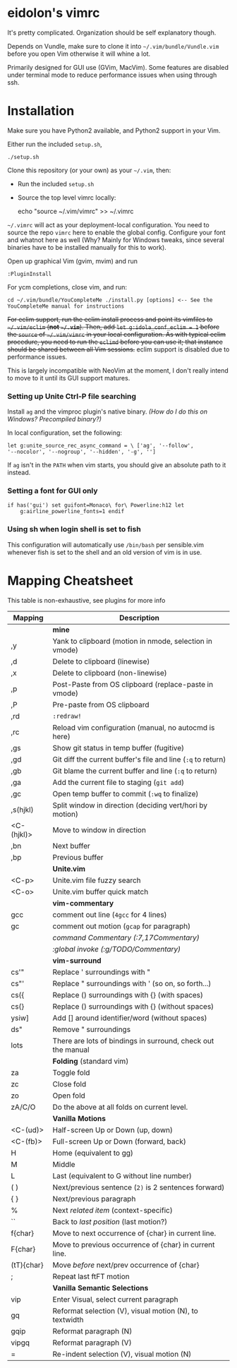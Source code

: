 # eidolon's vimrc

It's pretty complicated. Organization should be self explanatory though.

Depends on Vundle, make sure to clone it into `~/.vim/bundle/Vundle.vim`
before you open Vim otherwise it will whine a lot.

Primarily designed for GUI use (GVim, MacVim). Some features are
disabled under terminal mode to reduce performance issues when using
through ssh.

# Installation

Make sure you have Python2 available, and Python2 support in your Vim.

Either run the included `setup.sh`,

    ./setup.sh

Clone this repository (or your own) as your `~/.vim`, then:

- Run the included `setup.sh`
- Source the top level vimrc locally:

    echo "source ~/.vim/vimrc" >> ~/.vimrc

`~/.vimrc` will act as your deployment-local configuration. You need to
source the repo `vimrc` here to enable the global config. Configure your
font and whatnot here as well (Why? Mainly for Windows tweaks, since
several binaries have to be installed manually for this to work).

Open up graphical Vim (gvim, mvim) and run

    :PluginInstall

For ycm completions, close vim, and run:

    cd ~/.vim/bundle/YouCompleteMe ./install.py [options] <-- See the
    YouCompleteMe manual for instructions

~~For eclim support, run the eclim install process and point its
vimfiles to `~/.vim/eclim` (**not `~/.vim`**). Then, add `let
g:idola_conf_eclim = 1` before the `source` of `~/.vim/vimrc` in your
local configuration. As with typical eclim procedure, you need to run
the `eclimd` before you can use it; that instance should be shared
between all Vim sessions.~~ eclim support is disabled due to performance
issues.

This is largely incompatible with NeoVim at the moment, I don't really
intend to move to it until its GUI support matures.

### Setting up Unite Ctrl-P file searching

Install `ag` and the vimproc plugin's native binary. _(How do I do this
on Windows? Precompiled binary?)_

In local configuration, set the following:

    let g:unite_source_rec_async_command = \ ['ag', '--follow',
    '--nocolor', '--nogroup', '--hidden', '-g', '']

If `ag` isn't in the `PATH` when vim starts, you should give an absolute
path to it instead.

### Setting a font for GUI only

    if has('gui') set guifont=Monaco\ for\ Powerline:h12 let
        g:airline_powerline_fonts=1 endif

### Using sh when login shell is set to fish

This configuration will automatically use `/bin/bash` per sensible.vim
whenever fish is set to the shell and an old version of vim is in use.

# Mapping Cheatsheet

This table is non-exhaustive, see plugins for more info

Mapping       | Description
------------- | -------------------------------------------------------
              | **mine**
,y            | Yank to clipboard (motion in nmode, selection in vmode)
,d            | Delete to clipboard (linewise)
,x            | Delete to clipboard (non-linewise)
,p            | Post-Paste from OS clipboard (replace-paste in vmode)
,P            | Pre-paste from OS clipboard
,rd           | `:redraw!`
,rc           | Reload vim configuration (manual, no autocmd is here)
,gs           | Show git status in temp buffer (fugitive)
,gd           | Git diff the current buffer's file and line (`:q` to return)
,gb           | Git blame the current buffer and line (`:q` to return)
,ga           | Add the current file to staging (`git add`)
,gc           | Open temp buffer to commit (`:wq` to finalize)
,s(hjkl)      | Split window in direction (deciding vert/hori by motion)
\<C-(hjkl)\>  | Move to window in direction
,bn           | Next buffer
,bp           | Previous buffer
              | **Unite.vim**
\<C-p\>       | Unite.vim file fuzzy search
\<C-o\>       | Unite.vim buffer quick match
              | **vim-commentary**
gcc           | comment out line (`4gcc` for 4 lines)
gc            | comment out motion (`gcap` for paragraph)
              | _command Commentary (:7,17Commentary)_
              | _:global invoke (:g/TODO/Commentary)_
              | **vim-surround**
cs'"          | Replace ' surroundings with "
cs"'          | Replace " surroundings with ' (so on, so forth...)
cs({          | Replace () surroundings with {} (with spaces)
cs(}          | Replace () surroundings with {} (without spaces)
ysiw]         | Add [] around identifier/word (without spaces)
ds"           | Remove " surroundings
lots          | There are lots of bindings in surround, check out the manual
              | **Folding** (standard vim)
za            | Toggle fold
zc            | Close fold
zo            | Open fold
zA/C/O        | Do the above at all folds on current level.
              | **Vanilla Motions**
\<C-(ud)\>    | Half-screen Up or Down (up, down)
\<C-(fb)\>    | Full-screen Up or Down (forward, back)
H             | Home (equivalent to gg)
M             | Middle
L             | Last (equivalent to G without line number)
( )           | Next/previous sentence (`2)` is 2 sentences forward)
{ }           | Next/previous paragraph
%             | Next _related item_ (context-specific)
\`\`          | Back to _last position_ (last motion?)
f{char}       | Move to next occurrence of {char} in current line.
F{char}       | Move to previous occurrence of {char} in current line.
(tT){char}    | Move _before_ next/prev occurrence of {char}
;             | Repeat last ftFT motion
              | **Vanilla Semantic Selections**
vip           | Enter Visual, select current paragraph
gq            | Reformat selection (V), visual motion (N), to textwidth
gqip          | Reformat paragraph (N)
vipgq         | Reformat paragraph (V)
=             | Re-indent selection (V), visual motion (N)
